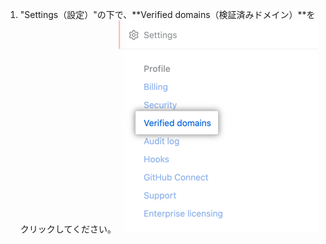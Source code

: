 1. "Settings（設定）"の下で、**Verified domains（検証済みドメイン）**をクリックしてください。 !["検証済みドメイン"タブ](/assets/images/help/enterprises/verified-domains-tab.png)